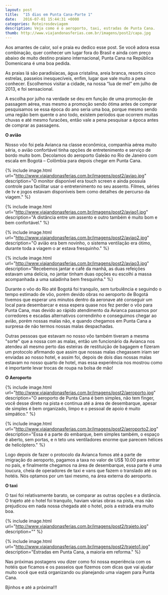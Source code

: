 ```yaml
---
layout: post
title:  "15 dias em Punta Cana-Parte 1"
date:   2016-07-01 15:44:31 +0000
categories: Roteirosdeviagem
description: Veja como é o aeroporto, taxi, estradas de Punta Cana.
thumb: http://www.viajandonasferias.com.br/imagens/post2/capa.jpg
---
```




Aos amantes de calor, sol e praia eu dedico esse post. Se você adora essa combinação, quer conhecer um lugar fora do Brasil e ainda com preço abaixo de muito destino praiano internacional, Punta Cana na República Domenicana é uma boa pedida.

As praias lá são paradisíacas, água cristalina, areia branca, resorts cinco estrelas, passeios inesquecíveis, enfim, lugar que vale muito a pena conhecer. Escolhemos visitar a cidade, na nossa “lua de mel” em julho de 2013, e foi sensacional. 

A escolha por julho na verdade se deu em função de uma promoção de passagem aérea, mas mesmo a promoção sendo ótima antes de comprar pesquisamos se essa época do ano seria uma boa, porque mesmo sendo uma região bem quente o ano todo, existem períodos que ocorrem muitas chuvas e até mesmo furacões, então vale a pena pesquisar a época antes de comprar as passagens.

**O avião**

Nosso vôo foi pela Avianca na classe econômica, companhia aérea muito séria, o avião confortável tinha opções de entretenimento e serviço de bordo muito bom. Decolamos do aeroporto Galeão no Rio de Janeiro com escala em Bogotá – Colômbia para depois chegar em Punta Cana.

{% include image.html url="http://www.viajandonasferias.com.br/imagens/post2/aviao.jpg" description="O monitor disponível era touch screen e ainda possuía controle para facilitar usar o entretenimento no seu assento. Filmes, séries de tv e jogos estavam disponíveis bem como detalhes de percurso da viagem." %}

{% include image.html url="http://www.viajandonasferias.com.br/imagens/post2/aviao1.jpg" description="A distância entre um assento e outro também é muito bom e bem confortável." %}

{% include image.html url="http://www.viajandonasferias.com.br/imagens/post2/aviao2.jpg" description="O avião era bem novinho, o sistema ventilação era ótimo, durante toda a viagem o ar estava fresquinho." %}

{% include image.html url="http://www.viajandonasferias.com.br/imagens/post2/aviao3.jpg" description="Recebemos jantar e café da manhã, as duas refeições estavam uma delícia, no jantar tinham duas opções eu escolhi a massa acompanhada a uma saladinha bem fresquinha." %}

Durante o vôo do Rio até Bogotá foi tranquilo, sem turbulência e seguindo o tempo estimado de vôo, porém devido obras no aeroporto de Bogotá tivemos que esperar uns minutos dentro da aeronave até conseguir um local para desembarcar e essa espera quase nos fez perder o vôo para Punta Cana, mas devido ao rápido atendimento da Avianca passamos por corredores e escadas alternativos correndinho e conseguimos chegar ao avião, porém nossas malas não, e quando chegamos em Punta Cana a surpresa de não termos nossas malas despachadas.

Outras pessoas que estavam no nosso vôo também tiveram a mesma "sorte" que a nossa com as malas, então um funcionário da Avianca nos atendeu ali mesmo perto das esteiras de restituição de bagagem e fizeram um protocolo afirmando que assim que nossas malas chegassem iriam ser enviadas ao nosso hotel, e assim foi, depois de dois dias nossas malas estavam no nosso quarto de hotel, mas essa experiência nos mostrou como é importante levar trocas de roupa na bolsa de mão!

**O Aeroporto**

{% include image.html url="http://www.viajandonasferias.com.br/imagens/post2/aeroporto.jpg" description="O aeroporto de Punta Cana é bem simples, não tem finger, você desse direto na pista e continua até a área de desembarque, apesar de simples é bem organizado, limpo e o pessoal de apoio é muito simpático." %}

{% include image.html url="http://www.viajandonasferias.com.br/imagens/post2/aeroporto2.jpg" description="Essa é a parte do embarque, bem simples também, o espaço é aberto, sem portas, e n teto uns ventiladores enorme que parecem hélices de helicóptero." %}

Logo depois de fazer o protocolo da Avianca fomos até a parte de imigração do aeroporto, pagamos a taxa no valor de US$ 10.00 para entrar no país, e finalmente chegamos na área de desembarque, essa parte é uma loucura, cheia de operadores de taxi e vans que fazem o translado até os hotéis. Nós optamos por um taxi mesmo, na área externa do aeroporto.

**O taxi**

O taxi foi relativamente barato, se comparar as outras opções e a distância. O trajeto até o hotel foi tranquilo, haviam várias obras na pista, mas não prejudicou em nada nossa chegada até o hotel, pois a estrada era muito boa. 

{% include image.html url="http://www.viajandonasferias.com.br/imagens/post2/trajeto.jpg" description="" %}

{% include image.html url="http://www.viajandonasferias.com.br/imagens/post2/trajeto1.jpg" description="Estradas em Punta Cana, a maioria em reforma." %}

Nas próximas postagens vou dizer como foi nossa experiência com os hotéis que ficamos e os passeios que fizemos com dicas que vai ajudar muito você que está organizando ou planejando uma viagem para Punta Cana.

Bjinhos e até a próxima!!!
